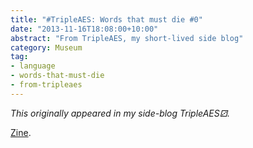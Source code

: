 ```yaml
---
title: "#TripleAES: Words that must die #0"
date: "2013-11-16T18:08:00+10:00"
abstract: "From TripleAES, my short-lived side blog"
category: Museum
tag:
- language
- words-that-must-die
- from-tripleaes
---
```

*This originally appeared in my side-blog TripleAES⚂.*

[Zine](https://en.wikipedia.org/wiki/Zine).

